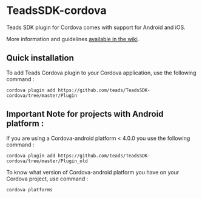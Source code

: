 # TeadsSDK-cordova

Teads SDK plugin for Cordova comes with support for Android and iOS.

More information and guidelines <a href="https://github.com/teads/TeadsSDK-cordova/wiki">available in the wiki</a>.

## Quick installation

To add Teads Cordova plugin to your Cordova application, use the following command :

  ``` cordova plugin add https://github.com/teads/TeadsSDK-cordova/tree/master/Plugin ```
  

## Important Note for projects with Android platform :

If you are using a Cordova-android platform < 4.0.0 you use the following command :

  ``` cordova plugin add https://github.com/teads/TeadsSDK-cordova/tree/master/Plugin_old ```

To know what version of Cordova-android platform you have on your Cordova project, use command :

  ``` cordova platforms ``` 
